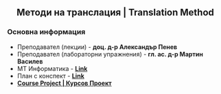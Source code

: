 <h2 align="center">Методи на транслация | Translation Method</h2>

### Основна информация
* Преподавател (лекции) - **доц. д-р Александър Пенев**
* Преподавател (лабораторни упражнения) - **гл. ас. д-р Мартин Василев**
* МТ Информатика - [**Link**](https://www.alexander-penev.info/en/node/162)
* План с конспект - [**Link**](https://github.com/rythm-net/PU-Informatics/blob/main/IV%20%D0%BA%D1%83%D1%80%D1%81/I%20%D1%81%D0%B5%D0%BC%D0%B5%D1%81%D1%82%D1%8A%D1%80/%D0%9C%D0%B5%D1%82%D0%BE%D0%B4%D0%B8%20%D0%BD%D0%B0%20%D1%82%D1%80%D0%B0%D0%BD%D1%81%D0%BB%D0%B0%D1%86%D0%B8%D1%8F/%D0%9A%D0%BE%D0%BD%D1%81%D0%BF%D0%B5%D0%BA%D1%82%20-%20%D0%9C%D0%B5%D1%82%D0%BE%D0%B4%D0%B8%20%D0%BD%D0%B0%20%D1%82%D1%80%D0%B0%D0%BD%D1%81%D0%BB%D0%B0%D1%86%D0%B8%D1%8F%20(2023-2024).pdf)
* [**Course Project | Курсов Проект**](https://github.com/rythm-net/Compiler-Project/tree/main)

